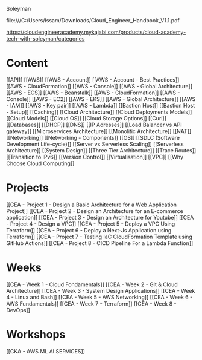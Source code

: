Soleyman

file:///C:/Users/Issam/Downloads/Cloud_Engineer_Handbook_V1.1.pdf

https://cloudengineeracademy.mykajabi.com/products/cloud-academy-tech-with-soleyman/categories
# Content
[[API]]
[[AWS]]
[[AWS - Account]]
[[AWS - Account  - Best Practices]]
[[AWS - CloudFormation]]
[[AWS - Console]]
[[AWS - Global Architecture]]
[[AWS  - ECS]]
[[AWS - Beanstalk]]
[[AWS - CloudFormation]]
[[AWS - Console]]
[[AWS - EC2]]
[[AWS - EKS]]
[[AWS - Global Architecture]]
[[AWS - IAM]]
[[AWS - Key pair]]
[[AWS - Lambda]]
[[Bastion Host]]
[[Bastion Host - Setup]]
[[Caching]]
[[Cloud Architecture]]
[[Cloud Deployments Models]]
[[Cloud Models]]
[[Cloud OS]]
[[Cloud Storage Options]]
[[Curl]]
[[Databases]]
[[DHCP]]
[[DNS]]
[[IP Adresses]]
[[Load Balancer vs API gateway]]
[[Microservices Architecture]]
[[Monolitic Architecture]]
[[NAT]]
[[Networking]]
[[Networking - Components]]
[[OS]]
[[SDLC (Software Development Life-cycle)]]
[[Server vs Serverless Scaling]]
[[Serverless Architecture]]
[[System Design]]
[[Three Tier Architecture]]
[[Trace Routes]]
[[Transition to IPv6]]
[[Version Control]]
[[Virtualisation]]
[[VPC]]
[[Why Choose Cloud Computing]]

# Projects

[[CEA - Project 1 - Design a Basic Architecture for a Web Application Project]]
[[CEA - Project 2 - Design an Architecture for an E-commerce application]]
[[CEA - Project 3 - Design an Architecture for Youtube]]
[[CEA - Project 4 - Design a VPC]]
[[CEA - Project 5 - Deploy a VPC Using Terraform]]
[[CEA - Project 6 - Deploy a Next-Js Application using Terraform]]
[[CEA - Project 7 - Testing IaC CloudFormation Template using GitHub Actions]]
[[CEA - Project 8 - CICD Pipeline For a Lambda Function]]

# Weeks

[[CEA - Week 1 - Cloud Fondamentals]]
[[CEA - Week 2 - Git & Cloud Architecture]]
[[CEA - Week 3 - System Design Applications]]
[[CEA - Week 4 - Linux and Bash]]
[[CEA - Week 5 - AWS Networking]]
[[CEA - Week 6 - AWS Fundamentals]]
[[CEA - Week 7 - Terraform]]
[[CEA - Week 8 - DevOps]]

# Workshops

[[CKA - AWS ML AI SERVICES]]